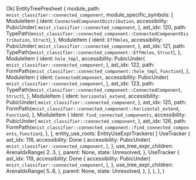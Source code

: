 Ok(
    EntityTreePresheet {
        module_path: `mnist_classifier::connected_component`,
        module_specific_symbols: [
            ModuleItem {
                ident: `ConnectedComponentDistribution`,
                accessibility: PubicUnder(
                    `mnist_classifier::connected_component`,
                ),
                ast_idx: 120,
                path: TypePath(`mnist_classifier::connected_component::ConnectedComponentDistribution`, `Struct`),
            },
            ModuleItem {
                ident: `EffHoles`,
                accessibility: PubicUnder(
                    `mnist_classifier::connected_component`,
                ),
                ast_idx: 121,
                path: TypePath(`mnist_classifier::connected_component::EffHoles`, `Struct`),
            },
            ModuleItem {
                ident: `hole_tmpl`,
                accessibility: PubicUnder(
                    `mnist_classifier::connected_component`,
                ),
                ast_idx: 122,
                path: FormPath(`mnist_classifier::connected_component::hole_tmpl`, `Function`),
            },
            ModuleItem {
                ident: `ConnectedComponent`,
                accessibility: PubicUnder(
                    `mnist_classifier::connected_component`,
                ),
                ast_idx: 123,
                path: TypePath(`mnist_classifier::connected_component::ConnectedComponent`, `Struct`),
            },
            ModuleItem {
                ident: `horizontal_extend`,
                accessibility: PubicUnder(
                    `mnist_classifier::connected_component`,
                ),
                ast_idx: 125,
                path: FormPath(`mnist_classifier::connected_component::horizontal_extend`, `Function`),
            },
            ModuleItem {
                ident: `find_connected_components`,
                accessibility: PubicUnder(
                    `mnist_classifier::connected_component`,
                ),
                ast_idx: 126,
                path: FormPath(`mnist_classifier::connected_component::find_connected_components`, `Function`),
            },
        ],
        entity_use_roots: EntityUseExprTrackers(
            [
                UseTracker {
                    ast_idx: 118,
                    accessibility: Done {
                        accessibility: PubicUnder(
                            `mnist_classifier::connected_component`,
                        ),
                    },
                    use_tree_expr_children: ArenaIdxRange(
                        2..3,
                    ),
                    parent: None,
                    state: Unresolved,
                },
                UseTracker {
                    ast_idx: 119,
                    accessibility: Done {
                        accessibility: PubicUnder(
                            `mnist_classifier::connected_component`,
                        ),
                    },
                    use_tree_expr_children: ArenaIdxRange(
                        5..6,
                    ),
                    parent: None,
                    state: Unresolved,
                },
            ],
        ),
    },
)